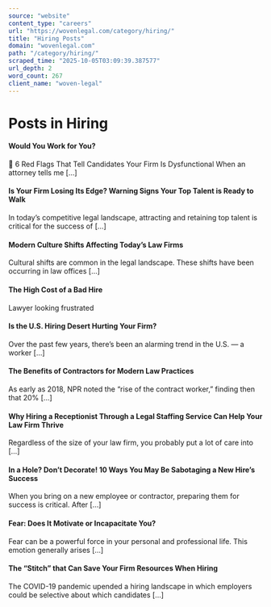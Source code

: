 ```yaml
---
source: "website"
content_type: "careers"
url: "https://wovenlegal.com/category/hiring/"
title: "Hiring Posts"
domain: "wovenlegal.com"
path: "/category/hiring/"
scraped_time: "2025-10-05T03:09:39.387577"
url_depth: 2
word_count: 267
client_name: "woven-legal"
---
```


# Posts in Hiring

#### Would You Work for You?

🚩 6 Red Flags That Tell Candidates Your Firm Is Dysfunctional When an attorney tells me […]

#### Is Your Firm Losing Its Edge? Warning Signs Your Top Talent is Ready to Walk

In today’s competitive legal landscape, attracting and retaining top talent is critical for the success of […]

#### Modern Culture Shifts Affecting Today’s Law Firms

Cultural shifts are common in the legal landscape. These shifts have been occurring in law offices […]

#### The High Cost of a Bad Hire

Lawyer looking frustrated

#### Is the U.S. Hiring Desert Hurting Your Firm?

Over the past few years, there’s been an alarming trend in the U.S. — a worker […]

#### The Benefits of Contractors for Modern Law Practices

As early as 2018, NPR noted the “rise of the contract worker,” finding then that 20% […]

#### Why Hiring a Receptionist Through a Legal Staffing Service Can Help Your Law Firm Thrive

Regardless of the size of your law firm, you probably put a lot of care into […]

#### In a Hole? Don’t Decorate! 10 Ways You May Be Sabotaging a New Hire’s Success

When you bring on a new employee or contractor, preparing them for success is critical. After […]

#### **Fear: Does It Motivate or Incapacitate You?**

Fear can be a powerful force in your personal and professional life. This emotion generally arises […]

#### **The “Stitch” that Can Save Your Firm Resources When Hiring**

The COVID-19 pandemic upended a hiring landscape in which employers could be selective about which candidates […]